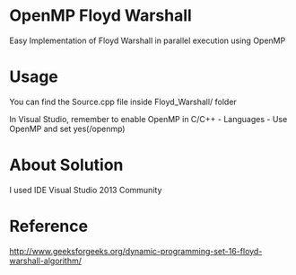 # OpenMP Floyd Warshall
Easy Implementation of Floyd Warshall in parallel execution using OpenMP

# Usage
You can find the Source.cpp file inside Floyd_Warshall/ folder

In Visual Studio, remember to enable OpenMP in C/C++ - Languages - Use OpenMP and set yes(/openmp)

# About Solution
I used IDE Visual Studio 2013 Community

# Reference
http://www.geeksforgeeks.org/dynamic-programming-set-16-floyd-warshall-algorithm/
